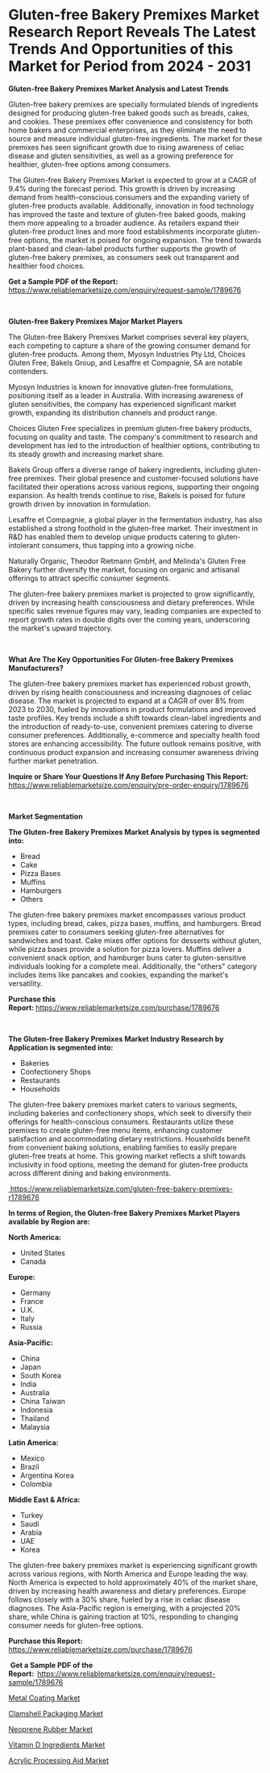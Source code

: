 <p><h1>Gluten-free Bakery Premixes Market Research Report Reveals The Latest Trends And Opportunities of this Market for Period from 2024 - 2031</h1></p><p><strong>Gluten-free Bakery Premixes Market Analysis and Latest Trends</strong></p>
<p><p>Gluten-free bakery premixes are specially formulated blends of ingredients designed for producing gluten-free baked goods such as breads, cakes, and cookies. These premixes offer convenience and consistency for both home bakers and commercial enterprises, as they eliminate the need to source and measure individual gluten-free ingredients. The market for these premixes has seen significant growth due to rising awareness of celiac disease and gluten sensitivities, as well as a growing preference for healthier, gluten-free options among consumers.</p><p>The Gluten-free Bakery Premixes Market is expected to grow at a CAGR of 9.4% during the forecast period. This growth is driven by increasing demand from health-conscious consumers and the expanding variety of gluten-free products available. Additionally, innovation in food technology has improved the taste and texture of gluten-free baked goods, making them more appealing to a broader audience. As retailers expand their gluten-free product lines and more food establishments incorporate gluten-free options, the market is poised for ongoing expansion. The trend towards plant-based and clean-label products further supports the growth of gluten-free bakery premixes, as consumers seek out transparent and healthier food choices.</p></p>
<p><strong>Get a Sample PDF of the Report:&nbsp;</strong> <a href="https://www.reliablemarketsize.com/enquiry/request-sample/1789676?utm_campaign=1486&utm_medium=2&utm_source=Github&utm_content=ia&utm_term=09102024&utm_id=gluten-free-bakery-premixes">https://www.reliablemarketsize.com/enquiry/request-sample/1789676</a></p>
<p>&nbsp;</p>
<p><strong>Gluten-free Bakery Premixes Major Market Players</strong></p>
<p><p>The Gluten-free Bakery Premixes Market comprises several key players, each competing to capture a share of the growing consumer demand for gluten-free products. Among them, Myosyn Industries Pty Ltd, Choices Gluten Free, Bakels Group, and Lesaffre et Compagnie, SA are notable contenders.</p><p>Myosyn Industries is known for innovative gluten-free formulations, positioning itself as a leader in Australia. With increasing awareness of gluten sensitivities, the company has experienced significant market growth, expanding its distribution channels and product range. </p><p>Choices Gluten Free specializes in premium gluten-free bakery products, focusing on quality and taste. The company's commitment to research and development has led to the introduction of healthier options, contributing to its steady growth and increasing market share.</p><p>Bakels Group offers a diverse range of bakery ingredients, including gluten-free premixes. Their global presence and customer-focused solutions have facilitated their operations across various regions, supporting their ongoing expansion. As health trends continue to rise, Bakels is poised for future growth driven by innovation in formulation.</p><p>Lesaffre et Compagnie, a global player in the fermentation industry, has also established a strong foothold in the gluten-free market. Their investment in R&D has enabled them to develop unique products catering to gluten-intolerant consumers, thus tapping into a growing niche.</p><p>Naturally Organic, Theodor Rietmann GmbH, and Melinda's Gluten Free Bakery further diversify the market, focusing on organic and artisanal offerings to attract specific consumer segments.</p><p>The gluten-free bakery premixes market is projected to grow significantly, driven by increasing health consciousness and dietary preferences. While specific sales revenue figures may vary, leading companies are expected to report growth rates in double digits over the coming years, underscoring the market's upward trajectory.</p></p>
<p>&nbsp;</p>
<p><strong>What Are The Key Opportunities For Gluten-free Bakery Premixes Manufacturers?</strong></p>
<p><p>The gluten-free bakery premixes market has experienced robust growth, driven by rising health consciousness and increasing diagnoses of celiac disease. The market is projected to expand at a CAGR of over 8% from 2023 to 2030, fueled by innovations in product formulations and improved taste profiles. Key trends include a shift towards clean-label ingredients and the introduction of ready-to-use, convenient premixes catering to diverse consumer preferences. Additionally, e-commerce and specialty health food stores are enhancing accessibility. The future outlook remains positive, with continuous product expansion and increasing consumer awareness driving further market penetration.</p></p>
<p><strong>Inquire or Share Your Questions If Any Before Purchasing This Report:</strong> <a href="https://www.reliablemarketsize.com/enquiry/pre-order-enquiry/1789676?utm_campaign=1486&utm_medium=2&utm_source=Github&utm_content=ia&utm_term=09102024&utm_id=gluten-free-bakery-premixes">https://www.reliablemarketsize.com/enquiry/pre-order-enquiry/1789676</a></p>
<p>&nbsp;</p>
<p><strong>Market Segmentation</strong></p>
<p><strong>The Gluten-free Bakery Premixes Market Analysis by types is segmented into:</strong></p>
<p><ul><li>Bread</li><li>Cake</li><li>Pizza Bases</li><li>Muffins</li><li>Hamburgers</li><li>Others</li></ul></p>
<p><p>The gluten-free bakery premixes market encompasses various product types, including bread, cakes, pizza bases, muffins, and hamburgers. Bread premixes cater to consumers seeking gluten-free alternatives for sandwiches and toast. Cake mixes offer options for desserts without gluten, while pizza bases provide a solution for pizza lovers. Muffins deliver a convenient snack option, and hamburger buns cater to gluten-sensitive individuals looking for a complete meal. Additionally, the "others" category includes items like pancakes and cookies, expanding the market's versatility.</p></p>
<p><strong>Purchase this Report:&nbsp;</strong><a href="https://www.reliablemarketsize.com/purchase/1789676?utm_campaign=1486&utm_medium=2&utm_source=Github&utm_content=ia&utm_term=09102024&utm_id=gluten-free-bakery-premixes">https://www.reliablemarketsize.com/purchase/1789676</a></p>
<p>&nbsp;</p>
<p><strong>The Gluten-free Bakery Premixes Market Industry Research by Application is segmented into:</strong></p>
<p><ul><li>Bakeries</li><li>Confectionery Shops</li><li>Restaurants</li><li>Households</li></ul></p>
<p><p>The gluten-free bakery premixes market caters to various segments, including bakeries and confectionery shops, which seek to diversify their offerings for health-conscious consumers. Restaurants utilize these premixes to create gluten-free menu items, enhancing customer satisfaction and accommodating dietary restrictions. Households benefit from convenient baking solutions, enabling families to easily prepare gluten-free treats at home. This growing market reflects a shift towards inclusivity in food options, meeting the demand for gluten-free products across different dining and baking environments.</p></p>
<p><a href="https://www.reliablemarketsize.com/gluten-free-bakery-premixes-r1789676?utm_campaign=1486&utm_medium=2&utm_source=Github&utm_content=ia&utm_term=09102024&utm_id=gluten-free-bakery-premixes">&nbsp;https://www.reliablemarketsize.com/gluten-free-bakery-premixes-r1789676</a></p>
<p><strong>In terms of Region, the Gluten-free Bakery Premixes Market Players available by Region are:</strong></p>
<p>
    <p> <strong> North America: </strong>
        <ul>
            <li>United States</li>
            <li>Canada</li>
        </ul>
        </p> 
    <p> <strong> Europe: </strong>
        <ul>
            <li>Germany</li>
            <li>France</li>
            <li>U.K.</li>
            <li>Italy</li>
            <li>Russia</li>
        </ul>
        </p> 
    <p> <strong> Asia-Pacific: </strong>
        <ul>
            <li>China</li>
            <li>Japan</li>
            <li>South Korea</li>
            <li>India</li>
            <li>Australia</li>
            <li>China Taiwan</li>
            <li>Indonesia</li>
            <li>Thailand</li>
            <li>Malaysia</li>
        </ul>
        </p> 
    <p> <strong> Latin America: </strong>
        <ul>
            <li>Mexico</li>
            <li>Brazil</li>
            <li>Argentina Korea</li>
            <li>Colombia</li>
        </ul>
        </p> 
    <p> <strong> Middle East & Africa: </strong>
        <ul>
            <li>Turkey</li>
            <li>Saudi</li>
            <li>Arabia</li>
            <li>UAE</li>
            <li>Korea</li>
        </ul>
    </p>
    </p>
<p><p>The gluten-free bakery premixes market is experiencing significant growth across various regions, with North America and Europe leading the way. North America is expected to hold approximately 40% of the market share, driven by increasing health awareness and dietary preferences. Europe follows closely with a 30% share, fueled by a rise in celiac disease diagnoses. The Asia-Pacific region is emerging, with a projected 20% share, while China is gaining traction at 10%, responding to changing consumer needs for gluten-free options.</p></p>
<p><strong>Purchase this Report: </strong><a href="https://www.reliablemarketsize.com/purchase/1789676?utm_campaign=1486&utm_medium=2&utm_source=Github&utm_content=ia&utm_term=09102024&utm_id=gluten-free-bakery-premixes">https://www.reliablemarketsize.com/purchase/1789676</a></p>
<p>&nbsp;<strong>Get a Sample PDF of the Report:&nbsp;&nbsp;</strong><a href="https://www.reliablemarketsize.com/enquiry/request-sample/1789676?utm_campaign=1486&utm_medium=2&utm_source=Github&utm_content=ia&utm_term=09102024&utm_id=gluten-free-bakery-premixes">https://www.reliablemarketsize.com/enquiry/request-sample/1789676</a></p>
<p><strong></strong></p>
<p><p><a href="https://www.linkedin.com/pulse/metal-coating-momentum-charting-98-cagr-path-2024-2031-insight-find-rukjf?utm_campaign=1486&utm_medium=2&utm_source=Github&utm_content=ia&utm_term=09102024&utm_id=gluten-free-bakery-premixes">Metal Coating Market</a></p><p><a href="https://www.linkedin.com/pulse/competitive-intelligence-clamshell-packaging-market-key-players-ufbbf?utm_campaign=1486&utm_medium=2&utm_source=Github&utm_content=ia&utm_term=09102024&utm_id=gluten-free-bakery-premixes">Clamshell Packaging Market</a></p><p><a href="https://www.linkedin.com/pulse/in-depth-neoprene-rubber-market-review-size-share-64cagr-f3trf?utm_campaign=1486&utm_medium=2&utm_source=Github&utm_content=ia&utm_term=09102024&utm_id=gluten-free-bakery-premixes">Neoprene Rubber Market</a></p><p><a href="https://www.linkedin.com/pulse/vitamin-d-ingredients-market-matrix-applications-pharmaceuticalfood-u7yof?utm_campaign=1486&utm_medium=2&utm_source=Github&utm_content=ia&utm_term=09102024&utm_id=gluten-free-bakery-premixes">Vitamin D Ingredients Market</a></p><p><a href="https://www.linkedin.com/pulse/acrylic-processing-aid-market-research-report-2024-2031-rv34f?utm_campaign=1486&utm_medium=2&utm_source=Github&utm_content=ia&utm_term=09102024&utm_id=gluten-free-bakery-premixes">Acrylic Processing Aid Market</a></p></p>